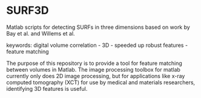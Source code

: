 # SURF3D
Matlab scripts for detecting SURFs in three dimensions based on work by Bay et al. and Willems et al.

keywords: digital volume correlation - 3D - speeded up robust features - feature matching

The purpose of this repository is to provide a tool for feature matching between volumes in Matlab. The image 
processing toolbox for matlab currently only does 2D image processing, but for applications like x-ray computed 
tomography (XCT) for use by medical and materials researchers, identifying 3D features is useful.
